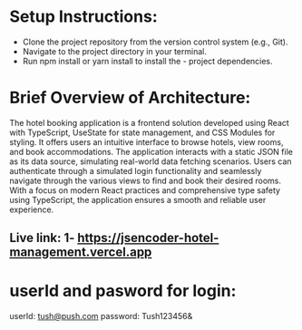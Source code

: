 # Setup Instructions:

- Clone the project repository from the version 
control system (e.g., Git).
- Navigate to the project directory in your terminal.
- Run npm install or yarn install to install the - project dependencies.


# Brief Overview of Architecture:
The hotel booking application is a frontend solution developed using React with TypeScript, UseState for state management, and CSS Modules for styling. It offers users an intuitive interface to browse hotels, view rooms, and book accommodations. The application interacts with a static JSON file as its data source, simulating real-world data fetching scenarios. Users can authenticate through a simulated login functionality and seamlessly navigate through the various views to find and book their desired rooms. With a focus on modern React practices and comprehensive type safety using TypeScript, the application ensures a smooth and reliable user experience.


## Live link: 1- https://jsencoder-hotel-management.vercel.app

# userId and pasword for login: 
userId: tush@push.com
password: Tush123456&
